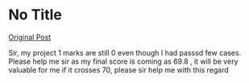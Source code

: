 # No Title

[Original Post](https://discourse.onlinedegree.iitm.ac.in/t/171141/488)

<p>Sir, my project 1 marks are still 0 even though I had passsd few cases. Please help me sir as my final score is coming as 69.8 , it will be very valuable for me if it crosses 70, please sir help me with this regard</p>